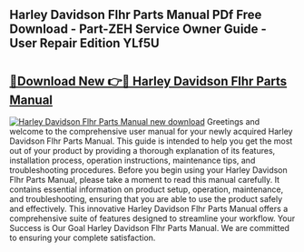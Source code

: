 ## Harley Davidson Flhr Parts Manual PDf Free Download - Part-ZEH Service Owner Guide - User Repair Edition YLf5U

# <h2><a href="http://bc4893.oget.top/?id=Harley+Davidson+Flhr+Parts+Manual">🔗Download New 👉🔴 Harley Davidson Flhr Parts Manual</a></h2>

[![Harley Davidson Flhr Parts Manual new download](https://i.imgur.com/5g1atiW.png)](http://bc4893.oget.top/?id=Harley+Davidson+Flhr+Parts+Manual)
Greetings and welcome to the comprehensive user manual for your newly acquired Harley Davidson Flhr Parts Manual. This guide is intended to help you get the most out of your product by providing a thorough explanation of its features, installation process, operation instructions, maintenance tips, and troubleshooting procedures. Before you begin using your Harley Davidson Flhr Parts Manual, please take a moment to read this manual carefully. It contains essential information on product setup, operation, maintenance, and troubleshooting, ensuring that you are able to use the product safely and effectively. This innovative Harley Davidson Flhr Parts Manual offers a comprehensive suite of features designed to streamline your workflow. Your Success is Our Goal Harley Davidson Flhr Parts Manual. We are committed to ensuring your complete satisfaction.
